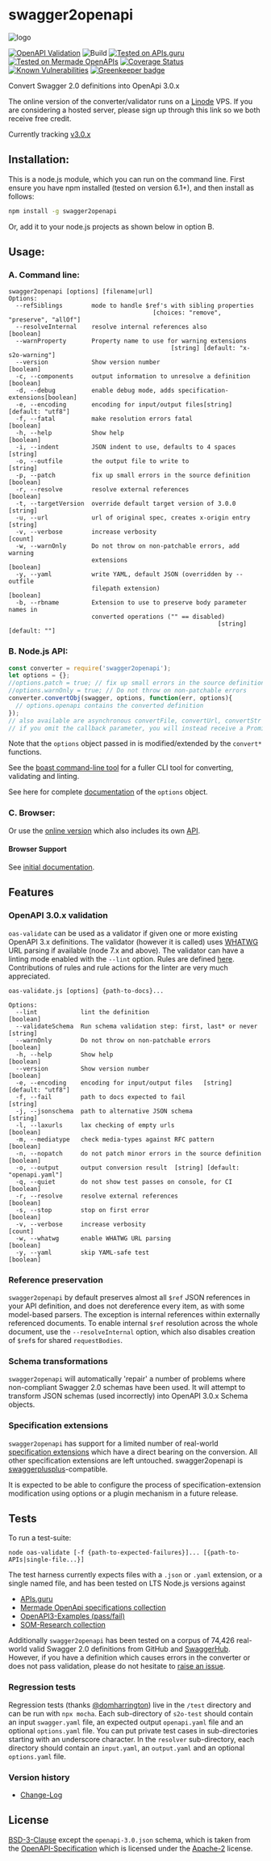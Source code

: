 # swagger2openapi

![logo](https://github.com/Mermade/oas-kit/blob/master/docs/logo.png?raw=true)

[![OpenAPI Validation](https://mermade.org.uk/openapi-converter/api/v1/badge?url=https://mermade.org.uk/openapi-converter/examples/openapi.json)](https://mermade.org.uk/openapi-converter/api/v1/validate?url=https://mermade.org.uk/openapi-converter/examples/openapi.json)
![Build](https://img.shields.io/travis/Mermade/oas-kit/master.svg)
[![Tested on APIs.guru](https://api.apis.guru/badges/tested_on.svg)](https://APIs.guru)
[![Tested on Mermade OpenAPIs](https://img.shields.io/badge/Additional%20Docs-74426-brightgreen.svg)](https://github.com/mermade/openapi-definitions)
[![Coverage Status](https://coveralls.io/repos/github/Mermade/swagger2openapi/badge.svg?branch=master)](https://coveralls.io/github/Mermade/swagger2openapi?branch=master)
[![Known Vulnerabilities](https://snyk.io/test/npm/swagger2openapi/badge.svg)](https://snyk.io/test/npm/swagger2openapi)
[![Greenkeeper badge](https://badges.greenkeeper.io/Mermade/oas-kit.svg)](https://greenkeeper.io/)

Convert Swagger 2.0 definitions into OpenApi 3.0.x

The online version of the converter/validator runs on a [Linode](https://www.linode.com/?r=5734be467cc501b23267cf66d451bc339042ddfa) VPS. If you are considering a hosted server, please sign up through this link so we both receive free credit.

Currently tracking [v3.0.x](https://github.com/OAI/OpenAPI-Specification/blob/master/versions/3.0.2.md)

## Installation:
This is a node.js module, which you can run on the command line. First ensure you have npm installed (tested on version 6.1+), and then install as follows:
```bash
npm install -g swagger2openapi
```
Or, add it to your node.js projects as shown below in option B.

## Usage:
### A. Command line:

```text
swagger2openapi [options] [filename|url]
Options:
  --refSiblings        mode to handle $ref's with sibling properties
                                        [choices: "remove", "preserve", "allOf"]
  --resolveInternal    resolve internal references also                [boolean]
  --warnProperty       Property name to use for warning extensions
                                             [string] [default: "x-s2o-warning"]
  --version            Show version number                             [boolean]
  -c, --components     output information to unresolve a definition    [boolean]
  -d, --debug          enable debug mode, adds specification-extensions[boolean]
  -e, --encoding       encoding for input/output files[string] [default: "utf8"]
  -f, --fatal          make resolution errors fatal                    [boolean]
  -h, --help           Show help                                       [boolean]
  -i, --indent         JSON indent to use, defaults to 4 spaces         [string]
  -o, --outfile        the output file to write to                      [string]
  -p, --patch          fix up small errors in the source definition    [boolean]
  -r, --resolve        resolve external references                     [boolean]
  -t, --targetVersion  override default target version of 3.0.0         [string]
  -u, --url            url of original spec, creates x-origin entry     [string]
  -v, --verbose        increase verbosity                                [count]
  -w, --warnOnly       Do not throw on non-patchable errors, add warning
                       extensions                                      [boolean]
  -y, --yaml           write YAML, default JSON (overridden by --outfile
                       filepath extension)                             [boolean]
  -b, --rbname         Extension to use to preserve body parameter names in
                       converted operations ("" == disabled)
                                                          [string] [default: ""]
```

### B. Node.js API:

```javascript
const converter = require('swagger2openapi');
let options = {};
//options.patch = true; // fix up small errors in the source definition
//options.warnOnly = true; // Do not throw on non-patchable errors
converter.convertObj(swagger, options, function(err, options){
  // options.openapi contains the converted definition
});
// also available are asynchronous convertFile, convertUrl, convertStr and convertStream functions
// if you omit the callback parameter, you will instead receive a Promise
```

Note that the `options` object passed in is modified/extended by the `convert*` functions.

See the [boast command-line tool](/packages/swagger2openapi/boast.js) for a fuller CLI tool for converting, validating and linting.

See here for complete [documentation](/docs/options.md) of the `options` object.

### C. Browser:

Or use the [online version](https://mermade.org.uk/openapi-converter) which also includes its own [API](http://petstore.swagger.io/?url=https://mermade.org.uk/openapi-converter/contract/swagger.json).

#### Browser Support

See [initial documentation](/docs/browser.md).

## Features

### OpenAPI 3.0.x validation

`oas-validate` can be used as a validator if given one or more existing OpenAPI 3.x definitions. The validator (however it is called) uses [WHATWG](https://whatwg.org/) URL parsing if available (node 7.x and above). The validator can have a linting mode enabled with the `--lint` option. Rules are defined [here](/packages/oas-linter/rules.yaml). Contributions of rules and rule actions for the linter are very much appreciated.

```text
oas-validate.js [options] {path-to-docs}...

Options:
  --lint            lint the definition                                [boolean]
  --validateSchema  Run schema validation step: first, last* or never   [string]
  --warnOnly        Do not throw on non-patchable errors               [boolean]
  -h, --help        Show help                                          [boolean]
  --version         Show version number                                [boolean]
  -e, --encoding    encoding for input/output files   [string] [default: "utf8"]
  -f, --fail        path to docs expected to fail                       [string]
  -j, --jsonschema  path to alternative JSON schema                     [string]
  -l, --laxurls     lax checking of empty urls                         [boolean]
  -m, --mediatype   check media-types against RFC pattern              [boolean]
  -n, --nopatch     do not patch minor errors in the source definition [boolean]
  -o, --output      output conversion result  [string] [default: "openapi.yaml"]
  -q, --quiet       do not show test passes on console, for CI         [boolean]
  -r, --resolve     resolve external references                        [boolean]
  -s, --stop        stop on first error                                [boolean]
  -v, --verbose     increase verbosity                                   [count]
  -w, --whatwg      enable WHATWG URL parsing                          [boolean]
  -y, --yaml        skip YAML-safe test                                [boolean]
```

### Reference preservation

`swagger2openapi` by default preserves almost all `$ref` JSON references in your API definition, and does not dereference
every item, as with some model-based parsers. The exception is internal references within externally referenced documents. To enable internal `$ref` resolution across the whole document, use the `--resolveInternal` option, which also disables creation of `$ref`s for shared `requestBodies`.

### Schema transformations

`swagger2openapi` will automatically 'repair' a number of problems where non-compliant Swagger 2.0 schemas have been used. It will attempt to transform JSON schemas (used incorrectly) into OpenAPI 3.0.x Schema objects.

### Specification extensions

`swagger2openapi` has support for a limited number of real-world [specification extensions](/docs/extensions.md) which have a direct bearing on the conversion. All other specification extensions are left untouched. swagger2openapi is [swaggerplusplus](https://github.com/mermade/swaggerplusplus)-compatible.

It is expected to be able to configure the process of specification-extension modification using options or a plugin mechanism in a future release.

## Tests

To run a test-suite:

```shell
node oas-validate [-f {path-to-expected-failures}]... [{path-to-APIs|single-file...}]
```

The test harness currently expects files with a `.json` or `.yaml` extension, or a single named file, and has been tested on LTS Node.js versions against

* [APIs.guru](https://github.com/APIs-guru/openapi-directory)
* [Mermade OpenApi specifications collection](https://github.com/mermade/openapi_specifications)
* [OpenAPI3-Examples (pass/fail)](https://github.com/mermade/openapi3-examples)
* [SOM-Research collection](https://github.com/SOM-Research/hapi)

Additionally `swagger2openapi` has been tested on a corpus of 74,426 real-world valid Swagger 2.0 definitions from GitHub and [SwaggerHub](https://swaggerhub.com/). However, if you have a definition which causes errors in the converter or does not pass validation, please do not hesitate to [raise an issue](https://github.com/Mermade/swagger2openapi/issues).

### Regression tests

Regression tests (thanks [@domharrington](https://github.com/domharrington)) live in the `/test` directory and can be run with `npx mocha`. Each sub-directory of `s2o-test` should contain an input `swagger.yaml` file, an expected output `openapi.yaml` file and an optional `options.yaml` file. You can put private test cases in sub-directories starting with an underscore character. In the `resolver` sub-directory, each directory should contain an `input.yaml`, an `output.yaml` and an optional `options.yaml` file.

### Version history

* [Change-Log](https://github.com/Mermade/oas-kit/blob/master/CHANGELOG.md#change-log)

## License

[BSD-3-Clause](LICENSE) except the `openapi-3.0.json` schema, which is taken from the [OpenAPI-Specification](https://github.com/OAI/OpenAPI-Specification/blob/master/schemas/v3.0/schema.yaml) which is licensed under the [Apache-2](http://www.apache.org/licenses/LICENSE-2.0) license.
